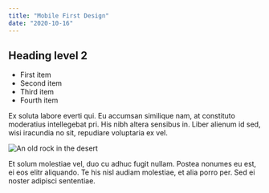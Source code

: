 ```yaml
---
title: "Mobile First Design"
date: "2020-10-16"
---
```


## Heading level 2 

- First item
- Second item
- Third item
- Fourth item

Ex soluta labore everti qui. Eu accumsan similique nam, at constituto moderatius intellegebat pri. His nibh altera sensibus in. Liber alienum id sed, wisi iracundia no sit, repudiare voluptaria ex vel.

![An old rock in the desert](https://images.unsplash.com/photo-1434030216411-0b793f4b4173?ixlib=rb-1.2.1&ixid=eyJhcHBfaWQiOjEyMDd9&auto=format&fit=crop&w=750&q=80)

Et solum molestiae vel, duo cu adhuc fugit nullam. Postea nonumes eu est, ei eos elitr aliquando. Te his nisl audiam molestiae, et alia porro per. Sed ei noster adipisci sententiae.